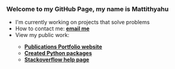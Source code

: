 ### Welcome to my GitHub Page, my name is **Mattithyahu**

*   I'm currently working on projects that solve problems
*   How to contact me: <a href="mailto:contactmattithyahu@gmail.com"><strong>email me</strong></a>
*   View my public work:
    <strong>
    *   [Publications Portfolio website](https://mattithyahudata.github.io/)
    *   [Created Python packages](https://pypi.org/user/mattithyahudata/)
    *   [Stackoverflow help page](https://stackoverflow.com/users/16562519/analyticsolutions)
    </strong>
